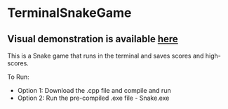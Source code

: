 # TerminalSnakeGame
## Visual demonstration is available [here](https://micahnotscottish.github.io/portfolio/projects)
This is a Snake game that runs in the terminal
and saves scores and high-scores.

To Run:
- Option 1: Download the .cpp file and compile and run
- Option 2: Run the pre-compiled .exe file - Snake.exe

